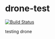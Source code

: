 # drone-test

[![Build
Status](http://52.43.71.190/api/badges/mcollina/drone-test/status.svg)](http://52.43.71.190/mcollina/drone-test)

testing drone
